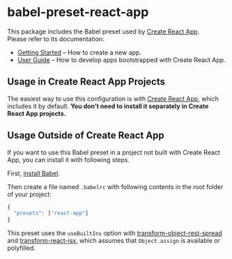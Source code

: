 # babel-preset-react-app

This package includes the Babel preset used by [Create React App](https://github.com/webstronauts/create-react-app).<br>
Please refer to its documentation:

* [Getting Started](https://github.com/webstronauts/create-react-app/blob/customizations/README.md#getting-started) – How to create a new app.
* [User Guide](https://github.com/webstronauts/create-react-app/blob/customizations/packages/react-scripts/template/README.md) – How to develop apps bootstrapped with Create React App.

## Usage in Create React App Projects

The easiest way to use this configuration is with [Create React App](https://github.com/webstronauts/create-react-app), which includes it by default. **You don’t need to install it separately in Create React App projects.**

## Usage Outside of Create React App

If you want to use this Babel preset in a project not built with Create React App, you can install it with following steps.

First, [install Babel](https://babeljs.io/docs/setup/).

Then create a file named `.babelrc` with following contents in the root folder of your project:

  ```js
  {
    "presets": ["react-app"]
  }
  ```

This preset uses the `useBuiltIns` option with [transform-object-rest-spread](http://babeljs.io/docs/plugins/transform-object-rest-spread/) and [transform-react-jsx](http://babeljs.io/docs/plugins/transform-react-jsx/), which assumes that `Object.assign` is available or polyfilled.
